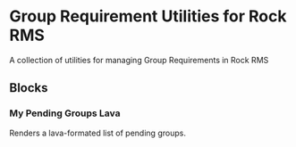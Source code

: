 Group Requirement Utilities for Rock RMS
========================================

A collection of utilities for managing Group Requirements in Rock RMS

## Blocks

### My Pending Groups Lava

Renders a lava-formated list of pending groups.
